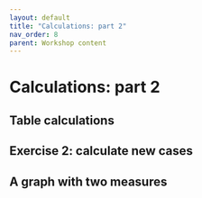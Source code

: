 ```yaml
---
layout: default
title: "Calculations: part 2" 
nav_order: 8
parent: Workshop content
---
```

# Calculations: part 2
## Table calculations 
 
## Exercise 2: calculate new cases 

## A graph with two measures

